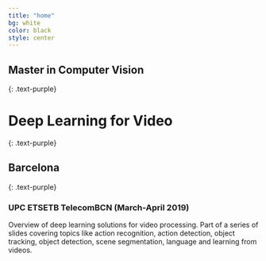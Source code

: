 ```yaml
---
title: "home"
bg: white
color: black
style: center
---
```


## Master in Computer Vision 
{: .text-purple}
# **Deep Learning for Video**
{: .text-purple}
## Barcelona
{: .text-purple}

### UPC ETSETB TelecomBCN (March-April 2019)

Overview of deep learning solutions for video processing. Part of a series of slides covering topics like action recognition, action detection, object tracking, object detection, scene segmentation, language and learning from videos. 
